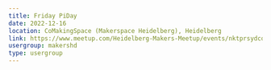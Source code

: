 ```yaml
---
title: Friday PiDay
date: 2022-12-16
location: CoMakingSpace (Makerspace Heidelberg), Heidelberg
link: https://www.meetup.com/Heidelberg-Makers-Meetup/events/nktprsydcqbvb/
usergroup: makershd
type: usergroup
---
```

